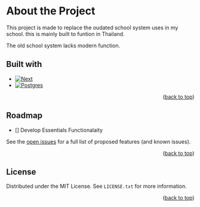 
# About the Project
This project is made to replace the oudated school system uses in my school. this is mainly built to funtion in Thailand.

The old school system lacks modern function.

## Built with
* [![Next][Next.js]][Next-url]
* [![Postgres][Postgres]][Postgres-url]

<p align="right">(<a href="#readme-top">back to top</a>)</p>

## Roadmap

- [] Develop Essentials Functionalaity

See the [open issues](https://github.com/ThisIsTrin/SchoolKernel/issues) for a full list of proposed features (and known issues).

<p align="right">(<a href="#readme-top">back to top</a>)</p>

## License

Distributed under the MIT License. See `LICENSE.txt` for more information.

<p align="right">(<a href="#readme-top">back to top</a>)</p>

[Next.js]: https://img.shields.io/badge/next.js-000000?style=for-the-badge&logo=nextdotjs&logoColor=white
[Next-url]: https://nextjs.org/
[Postgres]: https://img.shields.io/badge/PostgreSQL-316192?style=for-the-badge&logo=postgresql&logoColor=white
[Postgres-url]: https://www.postgresql.org/
